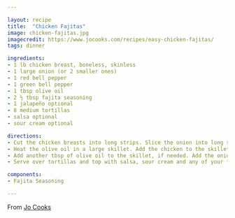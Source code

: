 ```yaml
---

layout: recipe
title:  "Chicken Fajitas"
image: chicken-fajitas.jpg
imagecredit: https://www.jocooks.com/recipes/easy-chicken-fajitas/
tags: dinner

ingredients:
- 1 lb chicken breast, boneless, skinless
- 1 large onion (or 2 smaller ones)
- 1 red bell pepper
- 1 green bell pepper
- 1 tbsp olive oil
- 2 ½ tbsp fajita seasoning
- 1 jalapeño optional
- 8 medium tortillas
- salsa optional
- sour cream optional

directions:
- Cut the chicken breasts into long strips. Slice the onion into long strips. Slice the peppers into long ¼  inch strips. 
- Heat the olive oil in a large skillet. Add the chicken to the skillet then sprinkle about half of the fajita seasoning over the chicken and toss. Cook the chicken for 5 to 10 minutes until it's fully cooked and no longer pink, and it's slightly charred, but not burned. Transfer the chicken to a plate and set aside.
- Add another tbsp of olive oil to the skillet, if needed. Add the onion and cook for a couple minutes until it's slightly translucent. Add the peppers and the remaining fajita seasoning and toss. Cook for another 3 to 5 more minutes so the peppers cook slightly, you don't want them over cooked, they should be a bit crunchy. Add the chicken back to the skillet and toss with the peppers.
- Serve over tortillas and top with salsa, sour cream and any of your favorite toppings.

components:
- Fajita Seasoning

---
```


From [Jo Cooks](https://www.jocooks.com/recipes/easy-chicken-fajitas/)

